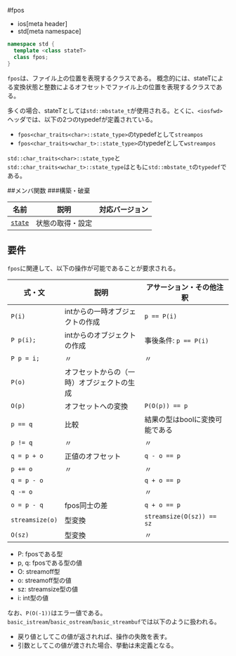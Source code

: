 #fpos
* ios[meta header]
* std[meta namespace]

```cpp
namespace std {
  template <class stateT>
  class fpos;
}
```

`fpos`は、ファイル上の位置を表現するクラスである。
概念的には、stateTによる変換状態と整数によるオフセットでファイル上の位置を表現するクラスである。

多くの場合、stateTとしては`std::mbstate_t`が使用される。とくに、`<iosfwd>`ヘッダでは、以下の2つのtypedefが定義されている。

- `fpos<char_traits<char>::state_type>`のtypedefとして`streampos`
- `fpos<char_traits<wchar_t>::state_type>`のtypedefとして`wstreampos`

`std::char_traits<char>::state_type`と`std::char_traits<wchar_t>::state_type`はともに`std::mbstate_t`の`typedef`である。

##メンバ関数
###構築・破棄

| 名前                      | 説明             | 対応バージョン |
|---------------------------|------------------|----------------|
| [`state`](./fpos/state.md.nolink) | 状態の取得・設定 |                |

## 要件
`fpos`に関連して、以下の操作が可能であることが要求される。

| 式・文          | 説明                                       | アサーション・その他注釈       |
|-----------------|--------------------------------------------|--------------------------------|
| `P(i)`          | intからの一時オブジェクトの作成            | `p == P(i)`                    |
| `P p(i);`       | intからのオブジェクトの作成                | 事後条件: `p == P(i)`          |
| `P p = i;`      | 〃                                         | 〃                             |
| `P(o)`          | オフセットからの（一時）オブジェクトの生成 |                                |
| `O(p)`          | オフセットへの変換                         | `P(O(p)) == p`                 |
| `p == q`        | 比較                                       | 結果の型はboolに変換可能である |
| `p != q`        | 〃                                         | 〃                             |
| `q = p + o`     | 正値のオフセット                           | `q - o == p`                   |
| `p += o`        | 〃                                         | 〃                             |
| `q = p - o`     |                                            | `q + o == p`                   |
| `q -= o`        |                                            | 〃                             |
| `o = p - q`     | fpos同士の差                               | `q + o == p`                   |
| `streamsize(o)` | 型変換                                     | `streamsize(O(sz)) == sz`      |
| `O(sz)`         | 型変換                                     | 〃                             |

- P: fpos<T>である型
- p, q: fpos<T>である型の値
- O: streamoff型
- o: streamoff型の値
- sz: streamsize型の値
- i: int型の値

なお、`P(O(-1))`はエラー値である。`basic_istream`/`basic_ostream`/`basic_streambuf`では以下のように扱われる。

- 戻り値としてこの値が返されれば、操作の失敗を表す。
- 引数としてこの値が渡された場合、挙動は未定義となる。
